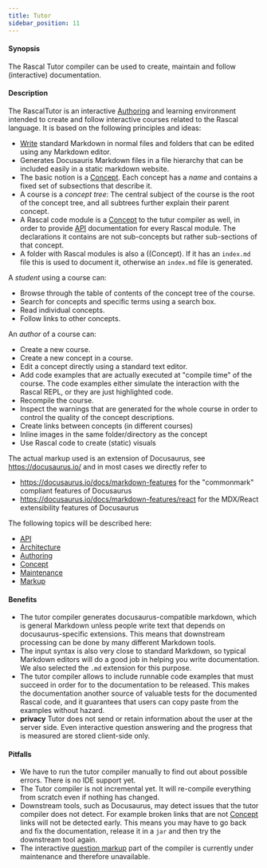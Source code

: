 ```yaml
---
title: Tutor
sidebar_position: 11
---
```


#### Synopsis

The Rascal Tutor compiler can be used to create, maintain and follow (interactive) documentation.

#### Description

The RascalTutor is an interactive [Authoring](../../../../../../../../../../Tutor/Authoring/index.md) and learning environment intended to create and follow interactive courses related to the Rascal language.
It is based on the following principles and ideas:

* [Write](../../../../../../../../../../Tutor/Authoring/index.md) standard Markdown in normal files and folders that can be edited using any Markdown editor.
* Generates Docusauris Markdown files in a file hierarchy that can be included easily in a static markdown website.
* The basic notion is a [Concept](../../../../../../../../../../Tutor/Concept/index.md). Each concept has a _name_ and contains a fixed set of subsections that describe it.
* A course is a _concept tree_:
  The central subject of the course is the root of the concept tree, and all subtrees further explain their parent concept.
* A Rascal code module is a [Concept](../../../../../../../../../../Tutor/Concept/index.md) to the tutur compiler as well, in order to provide [API](../../../../../../../../../../Tutor/API/index.md) documentation for every Rascal module. The declarations it contains are not sub-concepts but rather sub-sections of that concept.
* A folder with Rascal modules is also a ((Concept). If it has an `index.md` file this is used to document it, otherwise an `index.md` file is generated.

A _student_ using a course can:

* Browse through the table of contents of the concept tree of the course.
* Search for concepts and specific terms using a search box.
* Read individual concepts.
* Follow links to other concepts.

An _author_ of a course can:

* Create a new course.
* Create a new concept in a course.
* Edit a concept directly using a standard text editor.
* Add code examples that are actually executed at "compile time" of the course. The code examples either simulate the interaction with the Rascal REPL, or they are just highlighted code.
* Recompile the course.
* Inspect the warnings that are generated for the whole course in order to 
  control the quality of the concept descriptions.
* Create links between concepts (in different courses)
* Inline images in the same folder/directory as the concept
* Use Rascal code to create (static) visuals

The actual markup used is an extension of Docusaurus, see https://docusaurus.io/ and
in most cases we directly refer to 

* https://docusaurus.io/docs/markdown-features for the "commonmark" compliant features of Docusaurus
* https://docusaurus.io/docs/markdown-features/react for the MDX/React extensibility features of Docusaurus

The following topics will be described here:

* [API](../../../../../../../../../../Tutor/API/index.md)
* [Architecture](../../../../../../../../../../Tutor/Architecture/index.md)
* [Authoring](../../../../../../../../../../Tutor/Authoring/index.md)
* [Concept](../../../../../../../../../../Tutor/Concept/index.md)
* [Maintenance](../../../../../../../../../../Tutor/Maintenance/index.md)
* [Markup](../../../../../../../../../../Tutor/Markup/index.md)

#### Benefits

* The tutor compiler generates docusaurus-compatible markdown, which is general Markdown unless people write text that depends on docusaurus-specific extensions. This means that downstream processing can be done by many different Markdown tools.
* The input syntax is also very close to standard Markdown, so typical Markdown editors will do a good job in helping you write documentation. We also selected the `.md` extension for this purpose.
* The tutor compiler allows to include runnable code examples that must succeed in order for to the documentation to be released. This makes the documentation another source of valuable tests for the documented Rascal code, and it guarantees that users can copy paste from the examples without hazard.
* **privacy** Tutor does not send or retain information about the user at the server side. Even interactive question answering and the progress that is measured are stored client-side only.

#### Pitfalls

* We have to run the tutor compiler manually to find out about possible errors. There is no IDE support yet.
* The Tutor compiler is not incremental yet. It will re-compile everything from scratch even if nothing has changed.
* Downstream tools, such as Docusaurus, may detect issues that the tutor compiler does not detect. For example broken links that are not [Concept](../../../../../../../../../../Tutor/Concept/index.md) links will not be detected early. This means you may have to go back and fix the documentation, release it in a `jar` and then try the downstream tool again.
* The interactive [question markup](../../../../../../../../../../Tutor/Markup/QuestionMarkup/index.md) part of the compiler is currently under maintenance and therefore unavailable.

